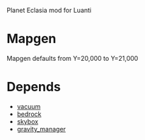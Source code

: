 Planet Eclasia mod for Luanti

# Mapgen

Mapgen defaults from Y=20,000 to Y=21,000



# Depends

* [vacuum](https://github.com/mt-mods/vacuum)
* [bedrock](https://github.com/Calinou/bedrock)
* [skybox](https://github.com/pandorabox-io/skybox)
* [gravity_manager](https://github.com/pandorabox-io/gravity_manager)
